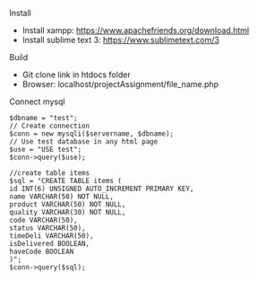 Install
- Install xampp: https://www.apachefriends.org/download.html
- Install sublime text 3: https://www.sublimetext.com/3

Build
- Git clone link in htdocs folder
- Browser: localhost/projectAssignment/file_name.php

Connect mysql
  ```$servername = "localhost";
  $dbname = "test";
  // Create connection
  $conn = new mysqli($servername, $dbname);
  // Use test database in any html page
  $use = "USE test";
  $conn->query($use);
  
  //create table items
  $sql = "CREATE TABLE items (
  id INT(6) UNSIGNED AUTO_INCREMENT PRIMARY KEY, 
  name VARCHAR(50) NOT NULL,
  product VARCHAR(50) NOT NULL,
  quality VARCHAR(30) NOT NULL,
  code VARCHAR(50),
  status VARCHAR(50),
  timeDeli VARCHAR(50),
  isDelivered BOOLEAN,
  haveCode BOOLEAN
  )";
  $conn->query($sql);
